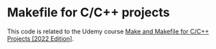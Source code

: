 # Makefile for C/C++ projects

This code is related to the Udemy course [Make and Makefile for C/C++ Projects [2022 Edition]](https://www.udemy.com/course/make-and-makefile-for-cc-projects-2022-edition/).
